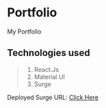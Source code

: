 # Portfolio
My Portfolio

## Technologies used
> 1. React.Js 
> 2. Material UI
> 3. Surge


Deployed Surge URL: [Click Here](http://alirazaali-portfolio.surge.sh/)
